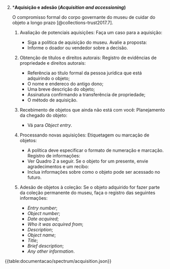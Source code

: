 2.  \***Aquisição e adesão (_Acquisition and accessioning_)**

    O compromisso formal do corpo governante do museu de cuidar do objeto a longo prazo [@collections-trust2017.7].

    1.  Avaliação de potenciais aquisições:
        Faça um caso para a aquisição:

        -   Siga a política de aquisição do museu.
            Avalie a proposta:
        -   Informe o doador ou vendedor sobre a decisão.

    2.  Obtenção de títulos e direitos autorais:
        Registro de evidências de propriedade e direitos autorais:

        -   Referência ao título formal da pessoa jurídica que está adquirindo o objeto;
        -   O nome e endereco do antigo dono;
        -   Uma breve descrição do objeto;
        -   Assinatura confirmando a transferência de propriedade;
        -   O método de aquisição.

    3.  Recebimento de objetos que ainda não está com você:
        Planejamento da chegado do objeto:

        -   Vá para _Object entry_.

    4.  Processando novas aquisições:
        Etiquetagem ou marcação de objetos:

        -   A política deve especificar o formato de numeração e marcação.
            Registro de informações:
        -   Ver Quadro 2 a seguir.
            Se o objeto for um presente, envie agradecimentos e um recibo:
        -   Inclua informações sobre como o objeto pode ser acessado no futuro.

    5.  Adesão de objetos à coleção:
        Se o objeto adquirido for fazer parte da coleção permanente do museu, faça o registro das seguintes informações:
        -   _Entry number_;
        -   _Object number_;
        -   _Date acquired_;
        -   _Who it was acquired from_;
        -   _Description_;
        -   _Object name_;
        -   _Title_;
        -   _Brief description_;
        -   _Any other information_.

{{table:documentacao/spectrum/acquisition.json}}
